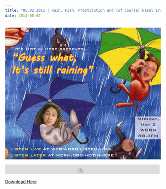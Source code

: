 ```yaml
---
title: "05.02.2011 | Rain, Fish, Prostitution and (of course) Nasal Irritation"
date: 2011-05-02
---
```


![Picture](images/7006447_orig1.png)

<iframe src="https://archive.org/embed/SNREHotInHere/2011-05-02_RainFishProstitution.mp3" width="500" height="30" frameborder="0" webkitallowfullscreen="true" mozallowfullscreen="true" allowfullscreen></iframe>

[Download Here](https://archive.org/download/SNREHotInHere/2011-05-02_RainFishProstitution.mp3)
